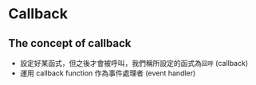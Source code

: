 # Callback

## The concept of callback

- 設定好某函式，但之後才會被呼叫，我們稱所設定的函式為`回呼` (callback)
- 運用 callback function 作為事件處理者 (event handler)
